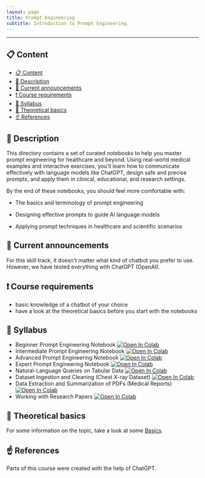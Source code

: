 ```yaml
---
layout: page
title: Prompt Engineering
subtitle: Introduction to Prompt Engineering.
---
```


---

## 📋 Content
- [📋 Content](#-content)
- [📄 Description](#-description)
- [📣 Current announcements](#-current-announcements)
- [❗ Course requirements](#-course-requirements)
- [📒 Syllabus](#-syllabus)
- [📝 Theoretical basics](#-theoretical-basics)
- [☝️ References](#️-references)


## 📄 Description
This directory contains a set of curated notebooks to help you master prompt engineering for healthcare and beyond. Using real-world medical examples and interactive exercises, you’ll learn how to communicate effectively with language models like ChatGPT, design safe and precise prompts, and apply them in clinical, educational, and research settings.

By the end of these notebooks, you should feel more comfortable with:

  - The basics and terminology of prompt engineering
  
  - Designing effective prompts to guide AI language models
  
  - Applying prompt techniques in healthcare and scientific scenarios

## 📣 Current announcements
For this skill track, it doesn't matter what kind of chatbot you prefer to use. However, we have tested everything with ChatGPT (OpenAI). 


## ❗ Course requirements
- basic knowledge of a chatbot of your choice
- have a look at the theoretical basics before you start with the notebooks


## 📒 Syllabus
- Beginner Prompt Engineering Notebook <a href="https://colab.research.google.com/github/University-Clinic-of-Neuroradiology/python-bootcamp/blob/main/notebooks/PrmptEng/eginner_Prompt_Engineering_Notebook.ipnyb"><img src="https://colab.research.google.com/assets/colab-badge.svg" alt="Open In Colab"/></a>
- Intermediate Prompt Engineering Notebook <a href="https://colab.research.google.com/github/University-Clinic-of-Neuroradiology/python-bootcamp/blob/main/notebooks/PrmptEng/Intermediate_Prompt_Engineering_NotebookV2.ipynb"><img src="https://colab.research.google.com/assets/colab-badge.svg" alt="Open In Colab"/></a>
- Advanced Prompt Engineering Notebook <a href="https://colab.research.google.com/github/University-Clinic-of-Neuroradiology/python-bootcamp/blob/main/notebooks/PrmptEng/Advanced_Prompt_Engineering_I_Notebook_V2.ipynb"><img src="https://colab.research.google.com/assets/colab-badge.svg" alt="Open In Colab"/></a>
- Expert Prompt Engineering Notebook <a href="https://colab.research.google.com/github/University-Clinic-of-Neuroradiology/python-bootcamp/blob/main/notebooks/PrmptEng/Expert_Prompt_Engineering_Notebook.ipynb"><img src="https://colab.research.google.com/assets/colab-badge.svg" alt="Open In Colab"/></a>
- Natural-Language Queries on Tabular Data <a href="https://colab.research.google.com/github/University-Clinic-of-Neuroradiology/python-bootcamp/blob/main/notebooks/PrmptEng/1.ipynb"><img src="https://colab.research.google.com/assets/colab-badge.svg" alt="Open In Colab"/></a>
- Dataset Ingestion and Cleaning (Chest X-ray Dataset) <a href="https://colab.research.google.com/github/University-Clinic-of-Neuroradiology/python-bootcamp/blob/main/notebooks/PrmptEng/2.ipynb"><img src="https://colab.research.google.com/assets/colab-badge.svg" alt="Open In Colab"/></a>
- Data Extraction and Summarization of PDFs (Medical Reports) <a href="https://colab.research.google.com/github/University-Clinic-of-Neuroradiology/python-bootcamp/blob/main/notebooks/PrmptEng/3.ipynb"><img src="https://colab.research.google.com/assets/colab-badge.svg" alt="Open In Colab"/></a>
- Working with Research Papers <a href="https://colab.research.google.com/github/University-Clinic-of-Neuroradiology/python-bootcamp/blob/main/notebooks/PrmptEng/4.ipynb"><img src="https://colab.research.google.com/assets/colab-badge.svg" alt="Open In Colab"/></a>

## 📝 Theoretical basics
For some information on the topic, take a look at some [Basics](./theoretical_basics/courses/prompt.html).


## ☝️ References
Parts of this course were created with the help of ChatGPT.
